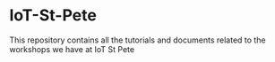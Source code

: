 # IoT-St-Pete
This repository contains all the tutorials and documents related to the workshops we have at IoT St Pete
